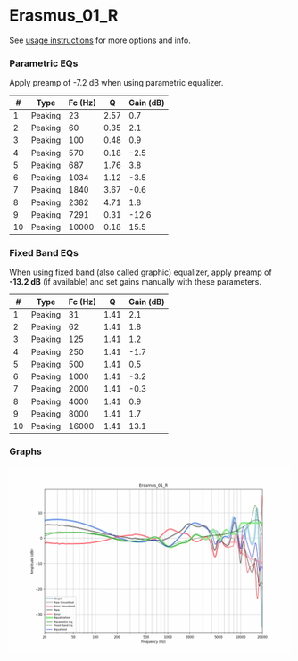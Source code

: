 # Erasmus_01_R
See [usage instructions](https://github.com/jaakkopasanen/AutoEq#usage) for more options and info.

### Parametric EQs
Apply preamp of -7.2 dB when using parametric equalizer.

|   # | Type    |   Fc (Hz) |    Q |   Gain (dB) |
|-----|---------|-----------|------|-------------|
|   1 | Peaking |        23 | 2.57 |         0.7 |
|   2 | Peaking |        60 | 0.35 |         2.1 |
|   3 | Peaking |       100 | 0.48 |         0.9 |
|   4 | Peaking |       570 | 0.18 |        -2.5 |
|   5 | Peaking |       687 | 1.76 |         3.8 |
|   6 | Peaking |      1034 | 1.12 |        -3.5 |
|   7 | Peaking |      1840 | 3.67 |        -0.6 |
|   8 | Peaking |      2382 | 4.71 |         1.8 |
|   9 | Peaking |      7291 | 0.31 |       -12.6 |
|  10 | Peaking |     10000 | 0.18 |        15.5 |

### Fixed Band EQs
When using fixed band (also called graphic) equalizer, apply preamp of **-13.2 dB** (if available) and set gains manually with these parameters.

|   # | Type    |   Fc (Hz) |    Q |   Gain (dB) |
|-----|---------|-----------|------|-------------|
|   1 | Peaking |        31 | 1.41 |         2.1 |
|   2 | Peaking |        62 | 1.41 |         1.8 |
|   3 | Peaking |       125 | 1.41 |         1.2 |
|   4 | Peaking |       250 | 1.41 |        -1.7 |
|   5 | Peaking |       500 | 1.41 |         0.5 |
|   6 | Peaking |      1000 | 1.41 |        -3.2 |
|   7 | Peaking |      2000 | 1.41 |        -0.3 |
|   8 | Peaking |      4000 | 1.41 |         0.9 |
|   9 | Peaking |      8000 | 1.41 |         1.7 |
|  10 | Peaking |     16000 | 1.41 |        13.1 |

### Graphs
![](./Erasmus_01_R.png)
